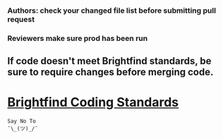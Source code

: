 
### Authors: check your changed file list before submitting pull request ###

### Reviewers make sure prod has been run ###

## If code doesn't meet Brightfind standards, be sure to require changes before merging code. ##

# [Brightfind Coding Standards](https://github.com/Brightfind/) #

```
Say No To
¯\_(ツ)_/¯ 
```